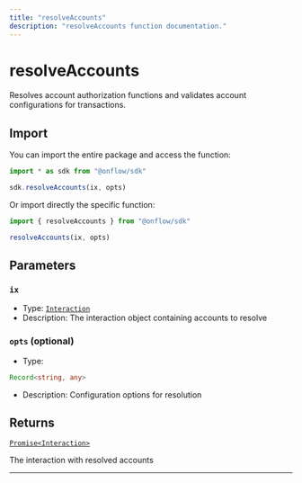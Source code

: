 ```yaml
---
title: "resolveAccounts"
description: "resolveAccounts function documentation."
---
```


<!-- THIS DOCUMENT IS AUTO-GENERATED FROM [onflow/sdk/src/resolve/resolve-accounts.ts](https://github.com/onflow/fcl-js/tree/master/packages/sdk/src/resolve/resolve-accounts.ts). DO NOT EDIT MANUALLY -->

# resolveAccounts

Resolves account authorization functions and validates account configurations for transactions.

## Import

You can import the entire package and access the function:

```typescript
import * as sdk from "@onflow/sdk"

sdk.resolveAccounts(ix, opts)
```

Or import directly the specific function:

```typescript
import { resolveAccounts } from "@onflow/sdk"

resolveAccounts(ix, opts)
```


## Parameters

### `ix` 


- Type: [`Interaction`](../types#interaction)
- Description: The interaction object containing accounts to resolve

### `opts` (optional)


- Type: 
```typescript
Record<string, any>
```
- Description: Configuration options for resolution


## Returns

[`Promise<Interaction>`](../types#interaction)


The interaction with resolved accounts

---